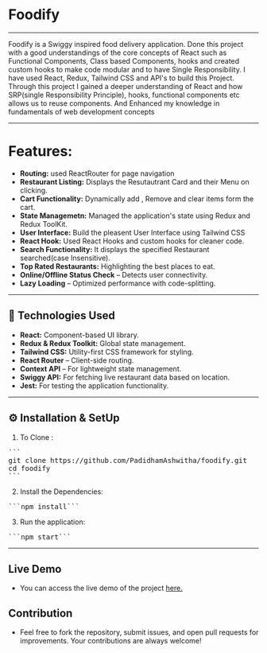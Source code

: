 # Foodify

---

 Foodify is a Swiggy inspired food delivery application. Done this project with a good understandings of the core concepts of React such as Functional Components, Class based Components, hooks and created custom hooks to make code modular and to have Single Responsibility. I have used React, Redux, Tailwind CSS and API's to build this Project.
 Through this project I gained a deeper understanding of React and how SRP(single Responsibility Principle), hooks, functional components etc allows us to reuse components. And Enhanced my knowledge in fundamentals of web development concepts

--- 

# Features:

- **Routing:** used ReactRouter for page navigation
- **Restaurant Listing:** Displays the Resutautrant Card and their Menu on clicking.
- **Cart Functionality:** Dynamically add , Remove and clear items form the cart.
- **State Managemetn:** Managed the application's state using Redux and Redux ToolKit.
- **User Interface:** Build the pleasent User Interface using Tailwind CSS
- **React Hook:** Used React Hooks and custom hooks for cleaner code.
- **Search Functionality:** It displays the specified Restaurant searched(case Insensitive).
- **Top Rated Restaurants:** Highlighting the best places to eat.
- **Online/Offline Status Check** – Detects user connectivity.
- **Lazy Loading** – Optimized performance with code-splitting. 

---

## 🚀 Technologies Used

- **React:** Component-based UI library. 
- **Redux & Redux Toolkit:** Global state management. 
- **Tailwind CSS:** Utility-first CSS framework for styling. 
- **React Router** – Client-side routing.
- **Context API** – For lightweight state management. 
- **Swiggy API:** For fetching live restaurant data based on location.  
- **Jest:** For testing the application functionality.  

---

## ⚙️ Installation & SetUp

1. To Clone :
<pre>
```
git clone https://github.com/PadidhamAshwitha/foodify.git
cd foodify
```
</pre>

2. Install the Dependencies:
<pre>
```npm install```
</pre>

3. Run the application:
<pre>
```npm start```
</pre>

---

## Live Demo

- You can access the live demo of the project [here.](https://foodify-web-application.netlify.app/)

## Contribution

- Feel free to fork the repository, submit issues, and open pull requests for improvements.
Your contributions are always welcome!



